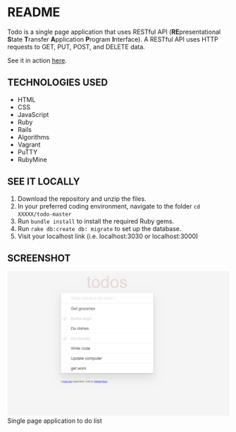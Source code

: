 # README

Todo is a single page application that uses RESTful API (<b>RE</b>presentational <b>S</b>tate <b>T</b>ransfer <b>A</b>pplication <b>P</b>rogram <b>I</b>nterface).
A RESTful API uses HTTP requests to GET, PUT, POST, and DELETE data.

See it in action <a href="https://todo-winnie-khuu.herokuapp.com">here</a>.

## TECHNOLOGIES USED
* HTML
* CSS
* JavaScript
* Ruby
* Rails
* Algorithms
* Vagrant
* PuTTY
* RubyMine

## SEE IT LOCALLY

1. Download the repository and unzip the files.
2. In your preferred coding environment, navigate to the folder `cd XXXXX/todo-master`
3. Run `bundle install` to install the required Ruby gems.
3. Run `rake db:create db: migrate` to set up the database.
4. Visit your localhost link (i.e. localhost:3030 or localhost:3000)

## SCREENSHOT
![alt text](todo.png)
Single page application to do list
